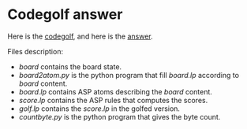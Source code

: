 # Codegolf answer
Here is the [codegolf](http://codegolf.stackexchange.com/questions/44485/score-a-game-of-kingdom-builder), and here is the [answer](http://codegolf.stackexchange.com/a/51777).

Files description:
- *board* contains the board state.
- *board2atom.py* is the python program that fill *board.lp* according to *board* content.
- *board.lp* contains ASP atoms describing the *board* content.
- *score.lp* contains the ASP rules that computes the scores.
- *golf.lp* contains the *score.lp* in the golfed version.
- *countbyte.py* is the python program that gives the byte count.

